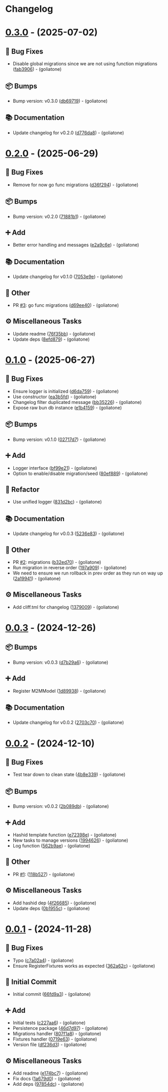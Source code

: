 # Changelog

# [0.3.0](https://github.com/goliatone/go-persistence-bun/compare/v0.2.0...v0.3.0) - (2025-07-02)

## <!-- 1 -->🐛 Bug Fixes

- Disable global migrations since we are not using function migrations ([fab3906](https://github.com/goliatone/go-persistence-bun/commit/fab3906fc29636d939ebb9732ece59a769b04594))  - (goliatone)

## <!-- 13 -->📦 Bumps

- Bump version: v0.3.0 ([db69719](https://github.com/goliatone/go-persistence-bun/commit/db697190c8a7044f43468fea986aa410496ecc1b))  - (goliatone)

## <!-- 3 -->📚 Documentation

- Update changelog for v0.2.0 ([d776da8](https://github.com/goliatone/go-persistence-bun/commit/d776da8cc91404a88d3836697949581f9b84ba6f))  - (goliatone)

# [0.2.0](https://github.com/goliatone/go-persistence-bun/compare/v0.1.0...v0.2.0) - (2025-06-29)

## <!-- 1 -->🐛 Bug Fixes

- Remove for now go func migrations ([d36f294](https://github.com/goliatone/go-persistence-bun/commit/d36f2942aab588d39af26bd6207a9dab6651df2d))  - (goliatone)

## <!-- 13 -->📦 Bumps

- Bump version: v0.2.0 ([71881b1](https://github.com/goliatone/go-persistence-bun/commit/71881b17b15dfcdb9c39c8d93144baff160665cc))  - (goliatone)

## <!-- 16 -->➕ Add

- Better error handling and messages ([e2a9c6e](https://github.com/goliatone/go-persistence-bun/commit/e2a9c6e7031d6288ad6b1d41846a3afde91d18b6))  - (goliatone)

## <!-- 3 -->📚 Documentation

- Update changelog for v0.1.0 ([7053e9e](https://github.com/goliatone/go-persistence-bun/commit/7053e9e335f852dc7e81f2760fcf7ccab11339f4))  - (goliatone)

## <!-- 30 -->📝 Other

- PR [#3](https://github.com/goliatone/go-persistence-bun/pull/3): go func migrations ([d69ee40](https://github.com/goliatone/go-persistence-bun/commit/d69ee4011bbaa8d3f0262868b4a414a123db44ac))  - (goliatone)

## <!-- 7 -->⚙️ Miscellaneous Tasks

- Update readme ([76f35bb](https://github.com/goliatone/go-persistence-bun/commit/76f35bb3413a21542a82acd3b45659738d24a1f4))  - (goliatone)
- Update deps ([8efd879](https://github.com/goliatone/go-persistence-bun/commit/8efd879a1341245ae240f5804dcb6af489f399e9))  - (goliatone)

# [0.1.0](https://github.com/goliatone/go-persistence-bun/compare/v0.0.3...v0.1.0) - (2025-06-27)

## <!-- 1 -->🐛 Bug Fixes

- Ensure logger is initialized ([d6da759](https://github.com/goliatone/go-persistence-bun/commit/d6da759bd58b8047d7acc8b6834d7c6305f27279))  - (goliatone)
- Use constructor ([ea3b5fd](https://github.com/goliatone/go-persistence-bun/commit/ea3b5fd4f7aa413bcde2c33ee9f49dcced3719da))  - (goliatone)
- Changelog filter duplicated message ([bb35226](https://github.com/goliatone/go-persistence-bun/commit/bb35226c62e9a90734785a65a6169534710e828e))  - (goliatone)
- Expose raw bun db instance ([e1b4159](https://github.com/goliatone/go-persistence-bun/commit/e1b415957a52fc0098526d3a27433c9f3798281f))  - (goliatone)

## <!-- 13 -->📦 Bumps

- Bump version: v0.1.0 ([02717d7](https://github.com/goliatone/go-persistence-bun/commit/02717d7550528509e287e9ea1764402da98a8ecf))  - (goliatone)

## <!-- 16 -->➕ Add

- Logger interface ([bf99e21](https://github.com/goliatone/go-persistence-bun/commit/bf99e21b994821b2eb517ce015fb0338303a9714))  - (goliatone)
- Option to enable/disable migration/seed ([80ef889](https://github.com/goliatone/go-persistence-bun/commit/80ef889224cf94392a2e69d4f96b553f01e76d0a))  - (goliatone)

## <!-- 2 -->🚜 Refactor

- Use unified logger ([831d2bc](https://github.com/goliatone/go-persistence-bun/commit/831d2bc7b3df205f517f88af83df17c0100a191b))  - (goliatone)

## <!-- 3 -->📚 Documentation

- Update changelog for v0.0.3 ([5236e83](https://github.com/goliatone/go-persistence-bun/commit/5236e83a729179105a7243c7ae8be45e665c9802))  - (goliatone)

## <!-- 30 -->📝 Other

- PR [#2](https://github.com/goliatone/go-persistence-bun/pull/2): migrations ([b32ed70](https://github.com/goliatone/go-persistence-bun/commit/b32ed708f5cb0233493017b597c43716a343f513))  - (goliatone)
- Run migration in reverse order ([197a909](https://github.com/goliatone/go-persistence-bun/commit/197a909ca4a99fb3587c353f99e3eb5e31db7940))  - (goliatone)
- We need to ensure we run rollback in prev order as they run on way up ([2a19941](https://github.com/goliatone/go-persistence-bun/commit/2a199415944697c9f98840e395faf602ba233848))  - (goliatone)

## <!-- 7 -->⚙️ Miscellaneous Tasks

- Add cliff.tml for changelog ([1379009](https://github.com/goliatone/go-persistence-bun/commit/1379009705bf1fb57c155f69feab6e82ae8b0701))  - (goliatone)

# [0.0.3](https://github.com/goliatone/go-persistence-bun/compare/v0.0.2...v0.0.3) - (2024-12-26)

## <!-- 13 -->📦 Bumps

- Bump version: v0.0.3 ([d7b29a6](https://github.com/goliatone/go-persistence-bun/commit/d7b29a66c6f1068b0c8c47dcba0d8b43313e000b))  - (goliatone)

## <!-- 16 -->➕ Add

- Register M2MModel ([1d89938](https://github.com/goliatone/go-persistence-bun/commit/1d899380222e83debbe3ff911f23548fb2e5a7d4))  - (goliatone)

## <!-- 3 -->📚 Documentation

- Update changelog for v0.0.2 ([2703c70](https://github.com/goliatone/go-persistence-bun/commit/2703c709898fbe9c65bf54c0545ca0b59f387a62))  - (goliatone)

# [0.0.2](https://github.com/goliatone/go-persistence-bun/compare/v0.0.1...v0.0.2) - (2024-12-10)

## <!-- 1 -->🐛 Bug Fixes

- Test tear down to clean state ([4b8e339](https://github.com/goliatone/go-persistence-bun/commit/4b8e339566efa2453efa7e6109c293eefdbc7671))  - (goliatone)

## <!-- 13 -->📦 Bumps

- Bump version: v0.0.2 ([2b089db](https://github.com/goliatone/go-persistence-bun/commit/2b089db303c41c20c8abcd7eccb3324a923070d1))  - (goliatone)

## <!-- 16 -->➕ Add

- Hashid template function ([e72398e](https://github.com/goliatone/go-persistence-bun/commit/e72398e1044801e168bf47b02c6b55b9f59a0659))  - (goliatone)
- New tasks to manage versions ([1994626](https://github.com/goliatone/go-persistence-bun/commit/1994626c7cd0e10a3d53b3e939ff7152349065e0))  - (goliatone)
- Log function ([562b9ae](https://github.com/goliatone/go-persistence-bun/commit/562b9ae8f9627266aa19a62466555e415654cd48))  - (goliatone)

## <!-- 30 -->📝 Other

- PR [#1](https://github.com/goliatone/go-persistence-bun/pull/1): ([118b527](https://github.com/goliatone/go-persistence-bun/commit/118b527992518408fdfc24d939dc31f4e9ef43d2))  - (goliatone)

## <!-- 7 -->⚙️ Miscellaneous Tasks

- Add hashid dep ([4f26685](https://github.com/goliatone/go-persistence-bun/commit/4f26685417500353fb45bbb6f3d55dcb296870b6))  - (goliatone)
- Update deps ([0b1955c](https://github.com/goliatone/go-persistence-bun/commit/0b1955cefd8be6ec95ec31bba73c63e23e5011c1))  - (goliatone)

# [0.0.1](https://github.com/goliatone/go-persistence-bun/tree/v0.0.1) - (2024-11-28)

## <!-- 1 -->🐛 Bug Fixes

- Typo ([c7a02a4](https://github.com/goliatone/go-persistence-bun/commit/c7a02a43ae9202da7f6e5b83ac7b4b07347db697))  - (goliatone)
- Ensure RegisterFixtures works as expected ([362a62c](https://github.com/goliatone/go-persistence-bun/commit/362a62c8a2c7def5c5cd13e7285ef948a311591f))  - (goliatone)

## <!-- 14 -->🎉 Initial Commit

- Initial commit ([66fd9a3](https://github.com/goliatone/go-persistence-bun/commit/66fd9a37f77d76162cc321a5b9837150d2eb05f5))  - (goliatone)

## <!-- 16 -->➕ Add

- Initial tests ([c227aa6](https://github.com/goliatone/go-persistence-bun/commit/c227aa6bd237291b06890d53dfa9c915f4cfe697))  - (goliatone)
- Persistence package ([46d7d97](https://github.com/goliatone/go-persistence-bun/commit/46d7d977aef64aa185571d6790c0175e879088db))  - (goliatone)
- Migrations handler ([807f1a8](https://github.com/goliatone/go-persistence-bun/commit/807f1a896ef3be5d1d7614d2f6e05ffbd13b10c6))  - (goliatone)
- Fixtures handler ([0719e63](https://github.com/goliatone/go-persistence-bun/commit/0719e63fe3e300e732f3589e474fa3bfdc70b710))  - (goliatone)
- Version file ([df236d3](https://github.com/goliatone/go-persistence-bun/commit/df236d32c4f3c22f1dafac2bf265690444f7b610))  - (goliatone)

## <!-- 7 -->⚙️ Miscellaneous Tasks

- Add readme ([e174bc7](https://github.com/goliatone/go-persistence-bun/commit/e174bc7a99f857a46cf473edad8d2b02061435be))  - (goliatone)
- Fix docs ([1a679d0](https://github.com/goliatone/go-persistence-bun/commit/1a679d01c1dd0bafb87e666b877f033ba601f987))  - (goliatone)
- Add deps ([97854dc](https://github.com/goliatone/go-persistence-bun/commit/97854dc176670b9193aeaff8028280eda875a334))  - (goliatone)

<!-- generated by git-cliff -->
